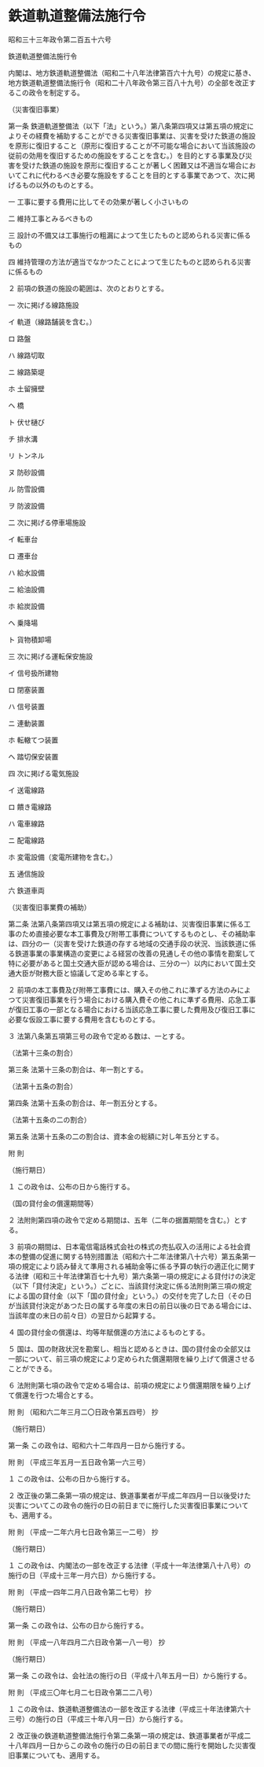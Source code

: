 # 鉄道軌道整備法施行令

昭和三十三年政令第二百五十六号

鉄道軌道整備法施行令

内閣は、地方鉄道軌道整備法（昭和二十八年法律第百六十九号）の規定に基き、地方鉄道軌道整備法施行令（昭和二十八年政令第三百八十九号）の全部を改正するこの政令を制定する。

（災害復旧事業）

第一条 鉄道軌道整備法（以下「法」という。）第八条第四項又は第五項の規定によりその経費を補助することができる災害復旧事業は、災害を受けた鉄道の施設を原形に復旧すること（原形に復旧することが不可能な場合において当該施設の従前の効用を復旧するための施設をすることを含む。）を目的とする事業及び災害を受けた鉄道の施設を原形に復旧することが著しく困難又は不適当な場合においてこれに代わるべき必要な施設をすることを目的とする事業であつて、次に掲げるもの以外のものとする。

一 工事に要する費用に比してその効果が著しく小さいもの

二 維持工事とみるべきもの

三 設計の不備又は工事施行の粗漏によつて生じたものと認められる災害に係るもの

四 維持管理の方法が適当でなかつたことによつて生じたものと認められる災害に係るもの

２ 前項の鉄道の施設の範囲は、次のとおりとする。

一 次に掲げる線路施設

イ 軌道（線路舗装を含む。）

ロ 路盤

ハ 線路切取

ニ 線路築堤

ホ 土留擁壁

ヘ 橋

ト 伏せ樋び

チ 排水溝

リ トンネル

ヌ 防砂設備

ル 防雪設備

ヲ 防波設備

二 次に掲げる停車場施設

イ 転車台

ロ 遷車台

ハ 給水設備

ニ 給油設備

ホ 給炭設備

ヘ 乗降場

ト 貨物積卸場

三 次に掲げる運転保安施設

イ 信号扱所建物

ロ 閉塞装置

ハ 信号装置

ニ 連動装置

ホ 転轍てつ装置

ヘ 踏切保安装置

四 次に掲げる電気施設

イ 送電線路

ロ 饋き電線路

ハ 電車線路

ニ 配電線路

ホ 変電設備（変電所建物を含む。）

五 通信施設

六 鉄道車両

（災害復旧事業費の補助）

第二条 法第八条第四項又は第五項の規定による補助は、災害復旧事業に係る工事のため直接必要な本工事費及び附帯工事費についてするものとし、その補助率は、四分の一（災害を受けた鉄道の存する地域の交通手段の状況、当該鉄道に係る鉄道事業の事業構造の変更による経営の改善の見通しその他の事情を勘案して特に必要があると国土交通大臣が認める場合は、三分の一）以内において国土交通大臣が財務大臣と協議して定める率とする。

２ 前項の本工事費及び附帯工事費には、購入その他これに準ずる方法のみによつて災害復旧事業を行う場合における購入費その他これに準ずる費用、応急工事が復旧工事の一部となる場合における当該応急工事に要した費用及び復旧工事に必要な仮設工事に要する費用を含むものとする。

３ 法第八条第五項第三号の政令で定める数は、一とする。

（法第十三条の割合）

第三条 法第十三条の割合は、年一割とする。

（法第十五条の割合）

第四条 法第十五条の割合は、年一割五分とする。

（法第十五条の二の割合）

第五条 法第十五条の二の割合は、資本金の総額に対し年五分とする。

附 則

（施行期日）

１ この政令は、公布の日から施行する。

（国の貸付金の償還期間等）

２ 法附則第四項の政令で定める期間は、五年（二年の据置期間を含む。）とする。

３ 前項の期間は、日本電信電話株式会社の株式の売払収入の活用による社会資本の整備の促進に関する特別措置法（昭和六十二年法律第八十六号）第五条第一項の規定により読み替えて準用される補助金等に係る予算の執行の適正化に関する法律（昭和三十年法律第百七十九号）第六条第一項の規定による貸付けの決定（以下「貸付決定」という。）ごとに、当該貸付決定に係る法附則第三項の規定による国の貸付金（以下「国の貸付金」という。）の交付を完了した日（その日が当該貸付決定があつた日の属する年度の末日の前日以後の日である場合には、当該年度の末日の前々日）の翌日から起算する。

４ 国の貸付金の償還は、均等年賦償還の方法によるものとする。

５ 国は、国の財政状況を勘案し、相当と認めるときは、国の貸付金の全部又は一部について、前三項の規定により定められた償還期限を繰り上げて償還させることができる。

６ 法附則第七項の政令で定める場合は、前項の規定により償還期限を繰り上げて償還を行つた場合とする。

附 則 （昭和六二年三月二〇日政令第五四号） 抄

（施行期日）

第一条 この政令は、昭和六十二年四月一日から施行する。

附 則 （平成三年五月一五日政令第一六三号）

１ この政令は、公布の日から施行する。

２ 改正後の第二条第一項の規定は、鉄道事業者が平成二年四月一日以後受けた災害についてこの政令の施行の日の前日までに施行した災害復旧事業についても、適用する。

附 則 （平成一二年六月七日政令第三一二号） 抄

（施行期日）

１ この政令は、内閣法の一部を改正する法律（平成十一年法律第八十八号）の施行の日（平成十三年一月六日）から施行する。

附 則 （平成一四年二月八日政令第二七号） 抄

（施行期日）

第一条 この政令は、公布の日から施行する。

附 則 （平成一八年四月二六日政令第一八一号） 抄

（施行期日）

第一条 この政令は、会社法の施行の日（平成十八年五月一日）から施行する。

附 則 （平成三〇年七月二七日政令第二二八号）

１ この政令は、鉄道軌道整備法の一部を改正する法律（平成三十年法律第六十三号）の施行の日（平成三十年八月一日）から施行する。

２ 改正後の鉄道軌道整備法施行令第二条第一項の規定は、鉄道事業者が平成二十八年四月一日からこの政令の施行の日の前日までの間に施行を開始した災害復旧事業についても、適用する。
